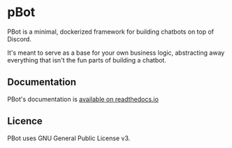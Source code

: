 # pBot

PBot is a minimal, dockerized framework for building chatbots on top of Discord.

It's meant to serve as a base for your own business logic, abstracting away everything that isn't the fun parts of building a chatbot.

## Documentation

PBot's documentation is [available on readthedocs.io](https://pbot.readthedocs.io)

## Licence

PBot uses GNU General Public License v3.

